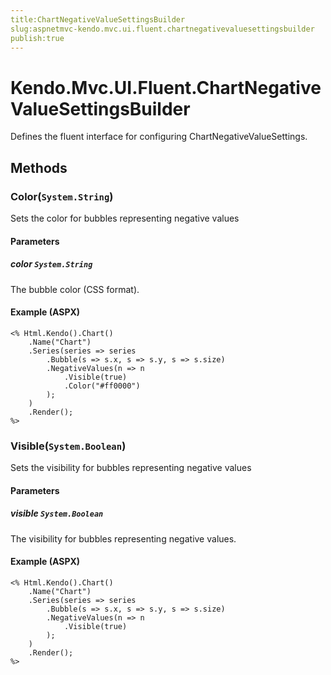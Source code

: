 ```yaml
---
title:ChartNegativeValueSettingsBuilder
slug:aspnetmvc-kendo.mvc.ui.fluent.chartnegativevaluesettingsbuilder
publish:true
---
```


# Kendo.Mvc.UI.Fluent.ChartNegativeValueSettingsBuilder
Defines the fluent interface for configuring ChartNegativeValueSettings.



## Methods

### Color(`System.String`)
Sets the color for bubbles representing negative values


#### Parameters

##### color `System.String`
The bubble color (CSS format).




#### Example (ASPX)
    <% Html.Kendo().Chart()
        .Name("Chart")
        .Series(series => series
            .Bubble(s => s.x, s => s.y, s => s.size)
            .NegativeValues(n => n
                .Visible(true)
                .Color("#ff0000")
            );
        )
        .Render();
    %>


### Visible(`System.Boolean`)
Sets the visibility for bubbles representing negative values


#### Parameters

##### visible `System.Boolean`
The visibility for bubbles representing negative values.




#### Example (ASPX)
    <% Html.Kendo().Chart()
        .Name("Chart")
        .Series(series => series
            .Bubble(s => s.x, s => s.y, s => s.size)
            .NegativeValues(n => n
                .Visible(true)
            );
        )
        .Render();
    %>



